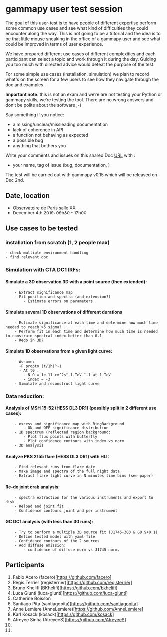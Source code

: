 # gammapy user test session

The goal of this user-test is to have people of different expertise perform some common use cases and see what kind of difficulties they could encounter along the way. This is not going to be a tutorial and the idea is to be that little mouse sneaking in the office of a gammapy user and see what could be improved in terms of user experience.

We have prepared different use cases of different complexities and each participant can select a topic and work through it during the day. Guiding you too much with directed advice would defeat the purpose of the test.

For some simple use cases (installation, simulation) we plan to record what's on the screen for a few users to see how they navigate through the doc and examples.

**Important note**: this is not an exam and we’re are not testing your Python or gammapy skills, we’re testing the tool.
There are no wrong answers and don’t be polite about the software  ;-) 

Say something if you notice:
- a missing/unclear/missleading documentation
- lack of coherence in API
- a function not behaving as expected
- a possible bug
- anything that bothers you


Write your comments and issues on this shared Doc [URL](https://docs.google.com/document/d/1tA0Xz64RviKKfJZZp0GLovb3TrFLgoCFR3U7KGgBsaI/edit?usp=sharing) with :
- your name, tag of issue (bug, documentation, )

The test will be carried out with gammapy v0.15 which will be released on Dec 2nd.

## Date, location

- Observatoire de Paris salle XX
- December 4th 2019: 09h30 - 17h00

## Use cases to be tested

### installation from scratch (1, 2 people max)
    - check multiple environment handling 
    - find relevant doc 

### Simulation with CTA DC1 IRFs:
   
#### Simulate a 3D observation 3D with a point source (then extended):
        - Extract significance map
        - Fit position and spectra (and extension?) 
            - Estimate errors on parameters

#### Simulate several 1D observations of different durations
        - Estimate significance at each time and determine how much time needed to reach >5 sigma?
        - Perform fit in each time and determine how much time is needed to constrain spectral index better than 0.1
        - Redo in 3D?
#### Simulate 1D observations from a given light curve:
        - Assume:
          -F propto (t/1h)^-1
          - At t0 :
            - N_O = 1e-11 cm^2s^-1-TeV ^-1 at 1 TeV 
            - index = -3
        - Simulate and reconstruct light curve

### Data reduction:

#### Analysis of MSH 15-52 (HESS DL3 DR1) (possibly split in 2 different use cases):
        - excess and significance map with RingBackground
            - ON and OFF significance distribution
        - 1D spectrum (reflected region background:
            - Plot flux points with butterfly
            - Plot confidence contours with index vs norm
        - 3D analysis
     
#### Analyze PKS 2155 flare (HESS DL3 DR1) with HLI:
        - Find relevant runs from flare date
        - Make image and spectra of the full night data 
        - Extract flare light curve in N minutes time bins (see paper)

#### Re-do joint crab analysis:
        - spectra extraction for the various instruments and export to disk
        - Reload and joint fit
        - Confidence contours joint and per instrument 
    
#### GC DC1  analysis (with less than 30 runs):
        - Try to perform a multiple 3D source fit (J1745-303 & G0.9+0.1)
        - Define tested model with yaml file
        - Confidence contours of the 2 sources 
        - Add diffuse emission:
            - confidence of diffuse norm vs J1745 norm.


## Participants
 1. Fabio Acero (facero)[https://github.com/facero]
 2. Régis Terrier (registerrier)[https://github.com/registerrier]
 3. Bruno Khelifi (BKhelifi)[https://github.com/bkhelifi]
 4. Luca Giunti (luca-giunti)[https://github.com/luca-giunti]
 5. Catherine Boisson 
 6. Santiago Pita (santiagopita)[https://github.com/santiagopita]
 7. Anne Lemière (AnneLemiere)[https://github.com/AnneLemiere]
 8. Karl Kosack (kosack)[https://github.com/kosack]
 9. Atreyee Sinha (AtreyeeS)[https://github.com/AtreyeeS]
 10.
 11.
 
